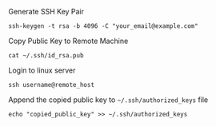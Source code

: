 Generate SSH Key Pair

```
ssh-keygen -t rsa -b 4096 -C "your_email@example.com"
```

Copy Public Key to Remote Machine

```
cat ~/.ssh/id_rsa.pub
```

Login to linux server

```
ssh username@remote_host
```

Append the copied public key to `~/.ssh/authorized_keys` file

```
echo "copied_public_key" >> ~/.ssh/authorized_keys
```
